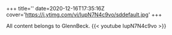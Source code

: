+++
title=''
date=2020-12-16T17:35:16Z
cover='https://i.ytimg.com/vi/IupN7N4c9vo/sddefault.jpg'
+++

All content belongs to GlennBeck.
{{< youtube IupN7N4c9vo >}}
